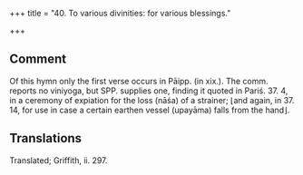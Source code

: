+++
title = "40. To various divinities: for various blessings."

+++
## Comment
Of this hymn only the first verse occurs in Pāipp. (in xix.). The comm. reports no viniyoga, but SPP. supplies one, finding it quoted in Pariś. 37. 4, in a ceremony of expiation for the loss (nāśa) of a strainer; ⌊and again, in 37. 14, for use in case a certain earthen vessel (upayāma) falls from the hand⌋.


## Translations
Translated; Griffith, ii. 297.

